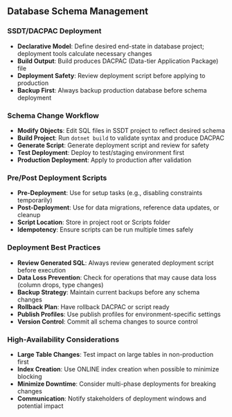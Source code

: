 ## Database Schema Management

### SSDT/DACPAC Deployment
- **Declarative Model**: Define desired end-state in database project; deployment tools calculate necessary changes
- **Build Output**: Build produces DACPAC (Data-tier Application Package) file
- **Deployment Safety**: Review deployment script before applying to production
- **Backup First**: Always backup production database before schema deployment

### Schema Change Workflow
- **Modify Objects**: Edit SQL files in SSDT project to reflect desired schema
- **Build Project**: Run `dotnet build` to validate syntax and produce DACPAC
- **Generate Script**: Generate deployment script and review for safety
- **Test Deployment**: Deploy to test/staging environment first
- **Production Deployment**: Apply to production after validation

### Pre/Post Deployment Scripts
- **Pre-Deployment**: Use for setup tasks (e.g., disabling constraints temporarily)
- **Post-Deployment**: Use for data migrations, reference data updates, or cleanup
- **Script Location**: Store in project root or Scripts folder
- **Idempotency**: Ensure scripts can be run multiple times safely

### Deployment Best Practices
- **Review Generated SQL**: Always review generated deployment script before execution
- **Data Loss Prevention**: Check for operations that may cause data loss (column drops, type changes)
- **Backup Strategy**: Maintain current backups before any schema changes
- **Rollback Plan**: Have rollback DACPAC or script ready
- **Publish Profiles**: Use publish profiles for environment-specific settings
- **Version Control**: Commit all schema changes to source control

### High-Availability Considerations
- **Large Table Changes**: Test impact on large tables in non-production first
- **Index Creation**: Use ONLINE index creation when possible to minimize blocking
- **Minimize Downtime**: Consider multi-phase deployments for breaking changes
- **Communication**: Notify stakeholders of deployment windows and potential impact

